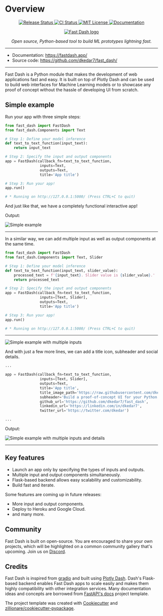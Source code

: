 # Overview


<p align="center">
<a href="https://pypi.python.org/pypi/fast_dash">
    <img src="https://img.shields.io/pypi/v/fast_dash?color=%2334D058"
        alt = "Release Status">
</a>

<a href="https://github.com/dkedar7/fast_dash/actions">
    <img src="https://github.com/dkedar7/fast_dash/actions/workflows/release.yml/badge.svg" alt="CI Status">
</a>


<a href="https://github.com/dkedar7/fast_dash/blob/main/LICENSE">
    <img src="https://img.shields.io/github/license/dkedar7/fast_dash" alt="MIT License">
</a>

<a href="https://fastdash.app/">
    <img src="https://img.shields.io/badge/Docs-MkDocs-<COLOR>.svg" alt="Documentation">
</a>

</p>


<p align="center">
  <a href="https://fastdash.app/"><img src="https://raw.githubusercontent.com/dkedar7/fast_dash/main/docs/assets/logo.png" alt="Fast Dash logo"></a>
</p>
<p align="center">
    <em>Open source, Python-based tool to build ML prototypes lightning fast.</em>
</p>


---


* Documentation: <https://fastdash.app/>
* Source code: <https://github.com/dkedar7/fast_dash/>

---

Fast Dash is a Python module that makes the development of web applications fast and easy. It is built on top of Plotly Dash and can be used to build web interfaces for Machine Learning models or to showcase any proof of concept without the hassle of developing UI from scratch.

## Simple example

Run your app with three simple steps:

```python
from fast_dash import FastDash
from fast_dash.Components import Text

# Step 1: Define your model inference
def text_to_text_function(input_text):
    return input_text

# Step 2: Specify the input and output components
app = FastDash(callback_fn=text_to_text_function, 
                inputs=Text, 
                outputs=Text, 
                title='App title')

# Step 3: Run your app!
app.run()

# * Running on http://127.0.0.1:5000/ (Press CTRL+C to quit)
```

And just like that, we have a completely functional interactive app!

Output:

![Simple example](https://raw.githubusercontent.com/dkedar7/fast_dash/main/docs/assets/simple_example.gif)

---

In a similar way, we can add multiple input as well as output components at the same time.

```python
from fast_dash import FastDash
from fast_dash.Components import Text, Slider

# Step 1: Define your model inference
def text_to_text_function(input_text, slider_value):
    processed_text = f'{input_text}. Slider value is {slider_value}.'
    return processed_text

# Step 2: Specify the input and output components
app = FastDash(callback_fn=text_to_text_function, 
                inputs=[Text, Slider], 
                outputs=Text,
                title='App title')

# Step 3: Run your app!
app.run()

# * Running on http://127.0.0.1:5000/ (Press CTRL+C to quit)
```

---

![Simple example with multiple inputs](https://raw.githubusercontent.com/dkedar7/fast_dash/main/docs/assets/simple_example_multiple_inputs.gif)

And with just a few more lines, we can add a title icon, subheader and social details.

```python
...

app = FastDash(callback_fn=text_to_text_function, 
                inputs=[Text, Slider], 
                outputs=Text,
                title='App title',
                title_image_path='https://raw.githubusercontent.com/dkedar7/fast_dash/main/docs/assets/favicon.jpg',
                subheader='Build a proof-of-concept UI for your Python functions lightning fast.',
                github_url='https://github.com/dkedar7/fast_dash',
                linkedin_url='https://linkedin.com/in/dkedar7',
                twitter_url='https://twitter.com/dkedar')

...

```

Output:

![Simple example with multiple inputs and details](https://raw.githubusercontent.com/dkedar7/fast_dash/main/docs/assets/simple_example_multiple_inputs_details.gif.png)

---

## Key features

- Launch an app only by specifying the types of inputs and outputs.
- Multiple input and output components simultaneously.
- Flask-based backend allows easy scalability and customizability.
- Build fast and iterate.

Some features are coming up in future releases:

- More input and output components.
- Deploy to Heroku and Google Cloud.
- and many more.

## Community

Fast Dash is built on open-source. You are encouraged to share your own projects, which will be highlighted on a common community gallery that's upcoming. Join us on [Discord](https://discord.gg/B8nPVfPZ6a).

## Credits

Fast Dash is inspired from [gradio](https://github.com/gradio-app/gradio) and built using [Plotly Dash](https://github.com/plotly/dash). Dash's Flask-based backend enables Fast Dash apps to scale easily and makes them highly compatibility with other integration services.  Many documentation ideas and concepts are borrowed from [FastAPI's docs](https://fastapi.tiangolo.com/) project template.

The project template was created with [Cookiecutter](https://github.com/audreyr/cookiecutter) and [zillionare/cookiecutter-pypackage](https://github.com/zillionare/cookiecutter-pypackage).
